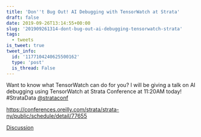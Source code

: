 ```yaml
---
title: 'Don''t Bug Out! AI Debugging with TensorWatch at Strata'
draft: false
date: 2019-09-26T13:14:55+00:00
slug: '201909261314-dont-bug-out-ai-debugging-tensorwatch-strata'
tags:
  - tweets
is_tweet: true
tweet_info:
  id: '1177104240625500162'
  type: 'post'
  is_thread: False
---
```




Want to know what TensorWatch can do for you? I will be giving a talk on AI debugging using TensorWatch at Strata Conference at 11:20AM today! #StrataData [@strataconf](https://x.com/strataconf)

<https://conferences.oreilly.com/strata/strata-ny/public/schedule/detail/77655>

[Discussion](https://x.com/sytelus/status/1177104240625500162)

